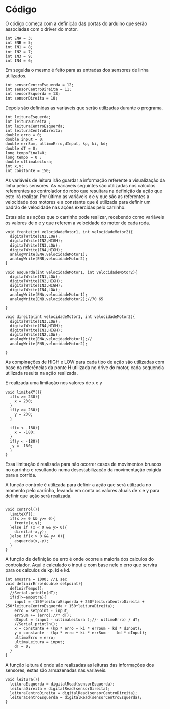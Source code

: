 # Código

 O código começa com a definição das portas do arduino que serão associadas com o driver do motor.
  ```
int ENA = 3;
int ENB = 5; 
int IN1 = 8;
int IN2 = 7;
int IN3 = 9;
int IN4 = 6;
  ```
Em seguida o mesmo é feito para as entradas dos sensores de linha utilizados.

```
int sensorCentroEsquerda = 12;
int sensorCentroDireita = 11;
int sensorEsquerda = 13;
int sensorDireita = 10;

```

Depois são definidas as variáveis que serão utilizadas durante o programa.

```
int leituraEsquerda;
int leituraDireita ;
int leituraCentroEsquerda;
int leituraCentroDireita;
double erro = 0;
double input = 0;
double errSum, ultimoErro,dInput, kp, ki, kd;
double dT = 0;
long tempoFinal=0;
long tempo = 0 ;
double ultimaLeitura;
int x,y;
int constante = 150;
```
As variáveis de leitura irão guardar a informação referente a visualização da linha pelos sensores. As variaveis seguintes são utilizadas nos calculos refenrentes ao controlador do robo que resultara na definição da ação que este irá realizar. Por último as variáveis x e y que são as referentes a velocidade dos motores e a constante que é utilizada para definir um padrão de velocidade nas ações exercidas pelo carrinho.

Estas são as ações que o carrinho pode realizar, recebendo como variáveis os valores de x e y que referem a velocidade do motor de cada roda.

```
void frente(int velocidadeMotor1, int velocidadeMotor2){
  digitalWrite(IN1,LOW);
  digitalWrite(IN2,HIGH);
  digitalWrite(IN3,LOW);
  digitalWrite(IN4,HIGH);
  analogWrite(ENA,velocidadeMotor1);
  analogWrite(ENB,velocidadeMotor2);
}

void esquerda(int velocidadeMotor1, int velocidadeMotor2){
  digitalWrite(IN1,LOW);
  digitalWrite(IN2,HIGH);
  digitalWrite(IN3,HIGH);
  digitalWrite(IN4,LOW);
  analogWrite(ENA,velocidadeMotor1);
  analogWrite(ENB,velocidadeMotor2);//70 65
    
}

void direita(int velocidadeMotor1, int velocidadeMotor2){
  digitalWrite(IN3,LOW);
  digitalWrite(IN4,HIGH);
  digitalWrite(IN1,HIGH);
  digitalWrite(IN2,LOW);
  analogWrite(ENA,velocidadeMotor1);//
  analogWrite(ENB,velocidadeMotor2);
  
}

```

As compinações de HIGH e LOW para cada tipo de ação são utilizadas com base na referências da ponte H utilizada no drive do motor, cada sequencia utilizada resulta na ação realizada.

É realizada uma limitação nos valores de x e y

```
void limiteXY(){
  if(x >= 230){
    x = 230;
  }
  if(y >= 230){
    y = 230;
  }  

  if(x < -180){
    x = -180;
  }
  if(y < -180){
   y = -180;
  }
}

```
Essa limitação é realizada para não ocorrer casos de movimentos bruscos no carrinho e resultando numa desestabilização da movimentação exigida para a corrida.

A função controle é utilizada para definir a ação que será utilizada no momento pelo carrinho, levando em conta os valores atuais de x e y para definir que ação será realizada.

```

void control(){
  limiteXY();
  if(x >= 0 && y>= 0){
    frente(x,y);   
  }else if (x < 0 && y> 0){
    direita(-x,y);
  }else if(x > 0 && y< 0){ 
    esquerda(x,-y);
  }
}

```

A função de definição de erro é onde ocorre a maioria dos calculos do controlador. Aqui é calculado o input e com base nele o erro que servira para os calculos de kp, ki e kd.

```
int amostra = 1000; //1 sec
void definirErro(double setpoint){
  definirTempo();
  //Serial.println(dT);
  if(dT>=amostra){
    input = (150*leituraEsquerda + 250*leituraCentroDireita + 250*leituraCentroEsquerda + 150*leituraDireita);
    erro = setpoint - input;
    errSum += (erro);//* dT);
    dInput = (input - ultimaLeitura );//- ultimoErro) / dT;
    //Serial.println();
    x = constante + (kp * erro + ki * errSum - kd * dInput);
    y = constante - (kp * erro + ki * errSum -   kd * dInput);
    ultimoErro = erro;
    ultimaLeitura = input;
    dT = 0;
  }
}

```

A função leitura é onde são realizadas as leituras das informações dos sensores, estas são armazenadas nas variaveis.

```
void leitura(){
  leituraEsquerda = digitalRead(sensorEsquerda);
  leituraDireita = digitalRead(sensorDireita);
  leituraCentroDireita = digitalRead(sensorCentroDireita);
  leituraCentroEsquerda = digitalRead(sensorCentroEsquerda);
}

```



  
	
  
